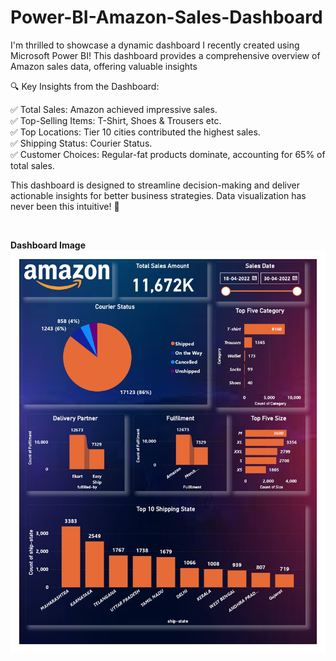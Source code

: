 # Power-BI-Amazon-Sales-Dashboard
I'm thrilled to showcase a dynamic dashboard I recently created using Microsoft Power BI! This dashboard provides a comprehensive overview of Amazon sales data, offering valuable insights

🔍 Key Insights from the Dashboard:

✅ Total Sales: Amazon achieved impressive sales.
<br>
✅ Top-Selling Items: T-Shirt, Shoes & Trousers etc.
<br>
✅ Top Locations: Tier 10 cities contributed the highest sales.
<br>
✅ Shipping Status: Courier Status.
<br>
✅ Customer Choices: Regular-fat products dominate, accounting for 65% of total sales.
<br>

This dashboard is designed to streamline decision-making and deliver actionable insights for better business strategies. Data visualization has never been this intuitive! 🌟

<br>

**Dashboard Image**
<br>
<img src="https://github.com/Manish-Data-Analyst/Power-BI-Amazon-Sales-Dashboard/blob/061104e10924820a03ed8c5fe8a2af917a540979/Amazon%20Sales%20Analysis_page-0001.jpg" alt="Image Discription" width="600">
